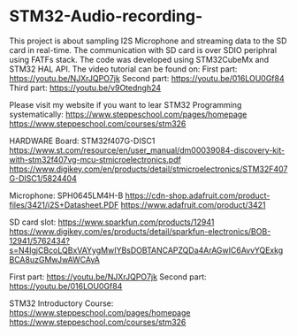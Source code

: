 # STM32-Audio-recording-
This project is about sampling I2S Microphone and streaming data to the SD card in real-time. The communication with SD card is over SDIO periphral using FATFs stack. The code was developed using STM32CubeMx and STM32 HAL API.
The video tutorial can be found on:
First part: https://youtu.be/NJXrJQPO7jk
Second part: https://youtu.be/016LOU0Gf84
Third part: https://youtu.be/v9Otedngh24

Please visit my website if you want to lear STM32 Programming systematically:
https://www.steppeschool.com/pages/homepage
https://www.steppeschool.com/courses/stm326


HARDWARE
Board: STM32f407G-DISC1
https://www.st.com/resource/en/user_manual/dm00039084-discovery-kit-with-stm32f407vg-mcu-stmicroelectronics.pdf
https://www.digikey.com/en/products/detail/stmicroelectronics/STM32F407G-DISC1/5824404

Microphone: SPH0645LM4H-B
https://cdn-shop.adafruit.com/product-files/3421/i2S+Datasheet.PDF
https://www.adafruit.com/product/3421

SD card slot:
https://www.sparkfun.com/products/12941
https://www.digikey.com/es/products/detail/sparkfun-electronics/BOB-12941/5762434?s=N4IgjCBcoLQBxVAYygMwIYBsDOBTANCAPZQDa4ArAGwIC6AvvYQExkgBCA8uzGMwJwAWCAyA

First part: https://youtu.be/NJXrJQPO7jk
Second part: https://youtu.be/016LOU0Gf84

STM32 Introductory Course:
https://www.steppeschool.com/pages/homepage
https://www.steppeschool.com/courses/stm326
